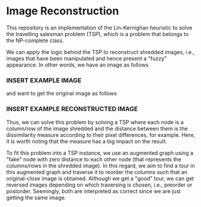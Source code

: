 # Image Reconstruction

This repository is an implementation of the Lin-Kernighan heuristic to solve the travelling salesman problem (TSP), which is a problem that belongs to the NP-complete class.

We can apply the logic behind the TSP to reconstruct shredded images, i.e., images that have been manipulated and hence present a "fuzzy" appearance. In other words, we have an image as follows

### INSERT EXAMPLE IMAGE

and want to get the original image as follows

### INSERT EXAMPLE RECONSTRUCTED IMAGE

Thus, we can solve this problem by solving a TSP where each node is a column/row of the image shredded and the distance between them is the dissimilarity measure according to their pixel differences, for example. Here, it is worth noting that the measure has a big impact on the result.

To fit this problem into a TSP instance, we use an augmented graph using a "fake" node with zero distance to each other node (that represents the columns/rows in the shredded image). In this regard, we aim to find a tour in this augmented graph and traverse it to reorder the columns such that an original-close image is obtained. Although we get a "good" tour, we can get reversed images depending on which traversing is chosen, i.e., preorder or postorder. Seemingly, both are interpreted as correct since we are just getting the same image.
